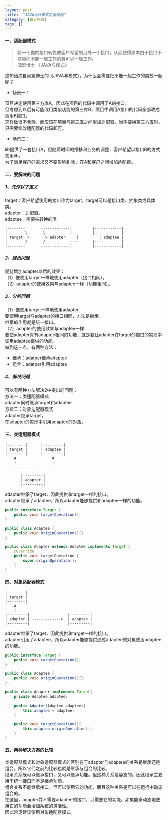```yaml
---
layout: post
title:  "JAVA设计模式之适配器"
category: [设计模式]
tags: []
---
```


#### 一、适配器模式

> 将一个类的接口转换成客户希望的另外一个接口，从而使得原本由于接口不兼容而不能一起工作的类可以一起工作。  
>                                              阎宏博士 《JAVA与模式》  

这句话摘自阎宏博士的《JAVA与模式》，为什么会需要把不能一起工作的类放一起呢？  

 - 场景一：  
 
项目决定使用第三方库A，因此在项目的代码中调用了A的接口。  
但考虑到以后有可能改用类似功能的第三库B，项目中调用A接口的代码全部改成调用B接口。  
这样做很不合理，而应该在项目与第三库之间增加适配器，当需要换第三方库时，只需要修改适配器的代码即可。  

 - 场景二：
 
lib提供了一套接口A，但随着时间的推移和业务的调整，客户希望以接口B的方式使用lib。  
为了满足客户的需求又不要影响到lib，在A和客户之间增加适配器。  

<!-- more -->

#### 二、要解决的问题

##### 1、先作以下定义

target：客户希望使用的接口称为target，target可以是接口类、抽象类或具体类。  
adapter：适配器。  
adaptee：需要被转换的类  

```
|--------       -------------|         |------------|
|        \       \           |---      |---         |
| target  >       > adapter     |         | adaptee |
|        /       /           |---      |---         |
|--------       -------------|         |------------|
```

##### 2、提出问题

期待增加adapter以后的效果：  
（1）像使用target一样地使用adapter（接口相同）。  
（2）adapter的使用效果与adaptee一样（功能相同）。  

##### 3、分析问题

（1）像使用target一样地使用adapter  
要使用target与adapter的接口相同，方法是继承。  
继承的作用就是统一接口。  
（2）adapter的使用效果与adaptee一样  
要使adapter具有adaptee相同的功能，就是要让adapter在target的接口的实现中调用adaptee提供的功能。  
做到这一点，有两种方法：  

 - 继承：adatper继承adaptee  
 - 组合：adatper引用adaptee

##### 4、解决问题

可以有两种方法解决2中提出的问题：  
方法一：类适配器模式  
adapter同时继承target和adaptee  
方法二：对象适配器模式  
adapter继承target。  
在adapter的实现中引用adaptee的对象。  

#### 三、类适配器模式

```
|--------|      |---------|
| target |      | adaptee |
|--------|      |---------|
    A                A
    |                | 
    ------------------
            |
       |---------|
       | adapter |
       |---------|
```

adapter继承了target，因此提供和target一样的接口。  
adapter继承了adaptee，所以adapter能够提供和adaptee一样的功能。  

```java
public interface Target {
    public void targetOperation(); 
}

public class Adaptee {
    public void originOperation(){}
}

public class Adapter extends Adaptee implements Target {
    @Override
    public void targetOperation {
        super.originOperation();
    }
}
```

#### 四、对象适配器模式

```
|--------| 
| target |
|--------|
    A     
    |     
|---------|                 |---------|
| adapter | ------------->  | adaptee |
|---------|                 |---------|
```

adapter继承了target，因此提供和target一样的接口。  
adapter引用了adaptee，所以adapter能够提供通过adaptee的对象使用adaptee的功能。  

```java
public interface Target {
    public void targetOperation(); 
}

public class Adaptee {
    public void originOperation(){}
}

public class Adapter implements Target{
    private Adaptee adaptee;
    
    public Adapter(Adaptee adaptee){
        this.adaptee = adaptee;
    }

    public void targetOperation(){
        this.adaptee.originOperation();
    }
}
```

#### 五、两种解决方案的比较

类适配器模式和对象适配器模式的区别在于adapter与adaptee的关系是继承还是组合。所以它们之前的比较也就是继承与组合的比较。  
继承关系既可以继承接口，又可以继承功能。但这种关系是静态的。因此继承主要用于统一接口而不是继承功能。  
组合关系不能继承接口，但可以使用它的功能，而且这种关系是可以在运行中动态组合的。  
在这里，adapter并不需要adaptee的接口，只需要它的功能。如果能够动态地使用它的功能会增加系统的灵活性。  
因此常见建议使用对象适配器模式。  
